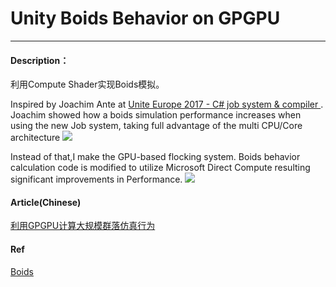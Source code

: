 # Unity Boids Behavior on GPGPU
----
#### Description：

利用Compute Shader实现Boids模拟。

Inspired by Joachim Ante at [Unite Europe 2017 - C# job system & compiler
](https://www.youtube.com/watch?v=AXUvnk7Jws4&t=317s).
Joachim showed how a boids simulation performance increases when using the new Job system, taking full advantage of the multi CPU/Core architecture
![](http://upload-images.jianshu.io/upload_images/1372105-587750bad15322a0.gif?imageMogr2/auto-orient/strip)

Instead of that,I make the GPU-based flocking system.
Boids behavior calculation code is modified to utilize Microsoft Direct Compute resulting significant improvements in Performance.
![](http://images2017.cnblogs.com/blog/686199/201708/686199-20170812082052304-350636820.gif)

#### Article(Chinese)
[利用GPGPU计算大规模群落仿真行为](http://www.cnblogs.com/murongxiaopifu/p/7308366.html)

#### Ref

[Boids](https://www.red3d.com/cwr/boids/)
